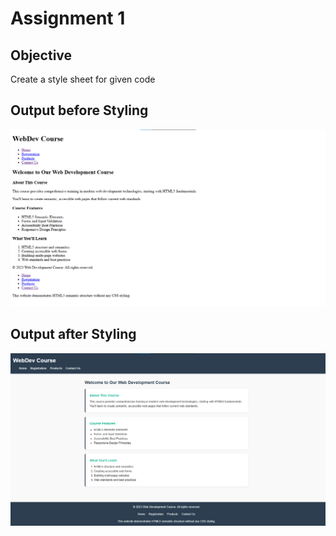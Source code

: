 # Assignment 1

## Objective

Create a style sheet for given code 


## Output before Styling


![Before Image](image.png)


## Output after Styling

![After Image](image-1.png)